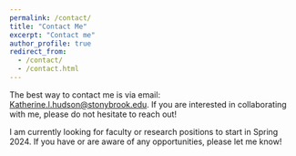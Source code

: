 ```yaml
---
permalink: /contact/
title: "Contact Me"
excerpt: "Contact me"
author_profile: true
redirect_from: 
  - /contact/
  - /contact.html
---
```


The best way to contact me is via email: Katherine.l.hudson@stonybrook.edu. If you are interested in collaborating with me, please do not hesitate to reach out! 

I am currently looking for faculty or research positions to start in Spring 2024. If you have or are aware of any opportunities, please let me know! 
